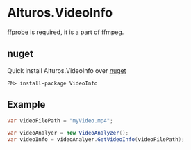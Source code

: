 # Alturos.VideoInfo

[ffprobe](https://ffmpeg.org/download.html) is required, it is a part of ffmpeg.

## nuget
Quick install Alturos.VideoInfo over [nuget](https://www.nuget.org/packages/VideoInfo)
```
PM> install-package VideoInfo
```

## Example
```cs
var videoFilePath = "myVideo.mp4";

var videoAnalyer = new VideoAnalyzer();
var videoInfo = videoAnalyer.GetVideoInfo(videoFilePath);
```

